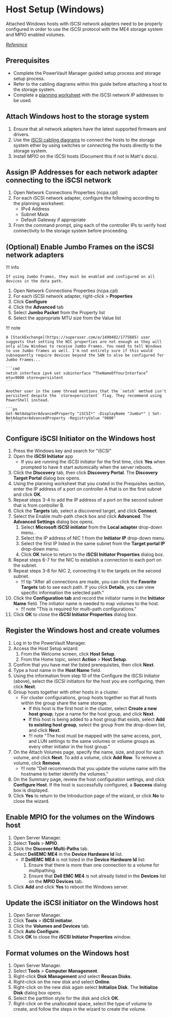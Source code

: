 # Host Setup (Windows)

Attached Windows hosts with iSCSI network adapters need to be properly configured in order to use the iSCSI protocol with the ME4 storage system and MPIO enabled volumes.

[*Reference*](https://www.dell.com/support/manuals/en-us/powervault-me4012/me4_series_dg_pub/configuring-a-windows-host-with-iscsi-network-adapters?guid=guid-da96d36d-7905-4a4a-bc5e-11fb102baa8e&lang=en-us)

## Prerequisites

- Complete the PowerVault Manager guided setup process and storage setup process.
- Refer to the cabling diagrams within this guide before attaching a host to the storage system.
- Complete a [planning worksheet](../../../assets/me4-system-information-worksheet.pdf) with the iSCSI network IP addresses to be used.

## Attach Windows host to the storage system

1. Ensure that all network adapters have the latest supported firmware and drivers.
2. Use the [iSCSI cabling diagrams](../powervault-me4/me4-deployment-brief.md#cable-the-controller-host-ports-iscsi) to connect the hosts to the storage system ether by using switches or connecting the hosts directly to the storage system.
3. Install MPIO on the iSCSI hosts (Document this if not in Matt's docs).

## Assign IP Addresses for each network adapter connecting to the iSCSI network

1. Open Network Connections Properties (ncpa.cpl)
2. For each iSCSI network adapter, configure the following according to the planning worksheet:
      - IPv4 Address
      - Subnet Mask
      - Default Gateway if appropriate
3. From the command prompt, ping each of the controller IPs to verify host connectivity to the storage system before proceeding.

## (Optional) Enable Jumbo Frames on the iSCSI network adapters

!!! info

    If using Jumbo Frames, they must be enabled and configured on all devices in the data path.

1. Open Network Connections Properties (ncpa.cpl)
2. For each iSCSI network adapter, right-click > **Properties**
3. Click **Configure**
4. Click the **Advanced** tab
5. Select **Jumbo Packet** from the Property list
6. Select the appropriate MTU size from the Value list

!!! note

    A [StackExchange](https://superuser.com/a/1490402/1775885) user suggests that setting the NIC properties are not enough as they will only allow Windows to receive Jumbo Frames. You need to tell Windows to use Jumbo frames as well. I'm not entirely sure if this would subsequently require devices beyond the SAN to also be configured for Jumbo Frames...

    ```cmd
    netsh interface ipv4 set subinterface “TheNameOfYourInterface” mtu=9000 store=persistent
    ```

    Another user in the same thread mentions that the `netsh` method isn't persistent despite the `store=persistent` flag. They recommend using PowerShell instead.

    ```ps
    Get-NetAdapterAdvancedProperty "iSCSI*" -DisplayName "Jumbo*" | Set-NetAdapterAdvancedProperty -RegistryValue "9000"
    ```

## Configure iSCSI Initiator on the Windows host

1. Press the Windows key and search for "iSCSI"
2. Open the **iSCSI Initiator** app
      - If you are running the iSCSI initiator for the first time, click **Yes** when prompted to have it start automically when the server reboots.
3. Click the **Discovery** tab, then click **Discovery Portal**. The **Discovery Target Portal** dialog box opens.
4. Using the planning worksheet that you crated in the Prequisites section, enter the IP address of a port on controller A that is on the first subnet and click **OK**.
5. Repeat steps 3-4 to add the IP address of a port on the second subnet that is from controller B.
6. Click the **Targets** tab, select a discovered target, and click **Connect**.
7. Select the Enable multi-path check box and click **Advanced**. The **Advanced Settings** dialog box opens.
      1. Select **Microsoft iSCSI initiator** from the **Local adapter** drop-down menu..
      2. Select the IP address of NIC 1 from the **Initiator IP** drop-down menu.
      3. Select the first IP listed in the same subnet from the **Target portal IP** drop-down menu.
      4. Click **OK** twice to return to the **iSCSI Initiator Properties** dialog box.
8. Repeat steps 6-7 for the NIC to establish a connection to each port on the subnet.
9.  Repeat steps 3-8 for NIC 2, connecting it to the targets on the second subnet.
      - !!! tip "After all connections are made, you can click the **Favorite Targets** tab to see each path. If you click **Details**, you can view specific information the selected path."    
10. Click the **Configuration tab** and record the initiator name in the **Initiator Name** field. The initiator name is needed to map volumes to the host.
      - !!! note "This is required for multi-path configurations."  
11. Click **OK** to close the **iSCSI Initiator Properties** dialog box.

## Register the Windows host and create volumes

1. Log in to the PowerVault Manager.
2. Access the Host Setup wizard:
      1. From the Welcome screen, click **Host Setup**.
      2. From the Home topic, select **Action** > **Host Setup**.
3. Confirm that you have met the listed prerequisites, then click **Next**.
4. Type a host name in the **Host Name** field.
5. Using the information from step 10 of the Configure the iSCSI Initiator (above), select the iSCSI initiators for the host you are configuring, then click **Next**.
6. Group hosts together with other hosts in a cluster.
      - For cluster configurations, group hosts together so that all hosts within the group share the same storage.
         - If this host is the first host in the cluster, select **Create a new host group**, type a name for the host group, and click **Next**.
         - If this host is being added to a host group that exists, select **Add to existing host group**, select the group from the drop-down list, and click **Next**.
         - !!! note "The host must be mapped with the same access, port, and LUN settings to the same volumes or volume groups as every other initiator in the host group."
7. On the Attach Volumes page, specify the name, size, and pool for each volume, and click **Next**. To add a volume, click **Add Row**. To remove a volume, click **Remove**.
      - !!! note "Dell recommends that you update the volume name with the hostname to better identify the volumes."
8. On the Summary page, review the host configuration settings, and click **Configure Host**.
If the host is successfully configured, a **Success** dialog box is displayed.
9. Click **Yes** to return to the Introduction page of the wizard, or click **No** to close the wizard.

## Enable MPIO for the volumes on the Windows host

1. Open Server Manager.
2. Select **Tools** > **MPIO**.
3. Click the **Discover Multi-Paths** tab.
4. Select **DellEMC ME4** in the **Device Hardware Id** list.
      - If **DellEMC ME4** is not listed in the **Device Hardware Id** list:
        1. Ensure that there is more than one connection to a volume for multipathing.
        2. Ensure that **Dell EMC ME4** is not already listed in the **Devices** list on the **MPIO Devices** tab.
5. Click **Add** and click **Yes** to reboot the Windows server.

## Update the iSCSI initiator on the Windows host

1. Open Server Manager.
2. Click **Tools** > **iSCSI initiator**.
3. Click the **Volumes and Devices** tab.
4. Click **Auto Configure**.
5. Click **OK** to close the **iSCSI Initiator Properties** window.

## Format volumes on the Windows host

1. Open Server Manager.
2. Select **Tools** > **Computer Management**.
3. Right-click **Disk Management** and select **Rescan Disks**.
4. Right-click on the new disk and select **Online**.
5. Right-click on the new disk again select **Initialize Disk**. The **Initialize Disk** dialog box opens.
6. Select the partition style for the disk and click **OK**.
7. Right-click on the unallocated space, select the type of volume to create, and follow the steps in the wizard to create the volume.